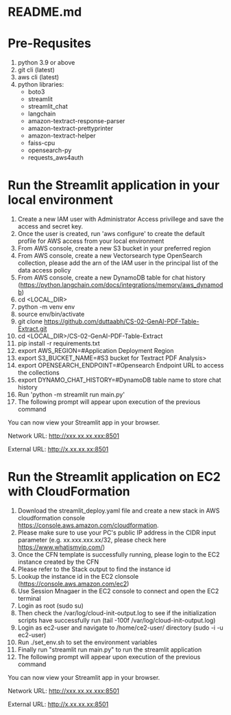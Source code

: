 # README.md

# Pre-Requsites
1. python 3.9 or above
2. git cli (latest)
3. aws cli (latest)
4. python libraries:
   * boto3
   * streamlit
   * streamlit_chat
   * langchain
   * amazon-textract-response-parser
   * amazon-textract-prettyprinter
   * amazon-textract-helper
   * faiss-cpu
   * opensearch-py
   * requests_aws4auth

# Run the Streamlit application in your local environment #
1. Create a new IAM user with Administrator Access privillege and save the access and secret key.
2. Once the user is created, run 'aws configure' to create the default profile for AWS access from your local environment
3. From AWS console, create a new S3 bucket in your preferred region
4. From AWS console, create a new Vectorsearch type OpenSearch collection, please add the arn of the IAM user in the principal list of the data access policy
5. From AWS console, create a new DynamoDB table for chat history (https://python.langchain.com/docs/integrations/memory/aws_dynamodb)
6. cd <LOCAL_DIR>
7. python -m venv env
8. source env/bin/activate
9. git clone https://github.com/duttaabh/CS-02-GenAI-PDF-Table-Extract.git
10. cd <LOCAL_DIR>/CS-02-GenAI-PDF-Table-Extract
11. pip install -r requirements.txt
12. export AWS_REGION=#Application Deployment Region
13. export S3_BUCKET_NAME=#S3 bucket for Textract PDF Analysis>
14. export OPENSEARCH_ENDPOINT=#Opensearch Endpoint URL to access the collections
15. export DYNAMO_CHAT_HISTORY=#DynamoDB table name to store chat history
16. Run 'python -m streamlit run main.py'
17. The following prompt will appear upon execution of the previous command
  
  You can now view your Streamlit app in your browser.

  Network URL: http://xxx.xx.xx.xxx:8501
  
  External URL: http://x.xx.xx.xx:8501

# Run the Streamlit application on EC2 with CloudFormation #
1. Download the streamlit_deploy.yaml file and create a new stack in AWS cloudformation console https://console.aws.amazon.com/cloudformation.
2. Please make sure to use your PC's public IP address in the CIDR input parameter (e.g. xx.xxx.xxx.xx/32, please check here https://www.whatismyip.com/) 
3. Once the CFN template is successfully running, please login to the EC2 instance created by the CFN
4. Please refer to the Stack output to find the instance id
5. Lookup the instance id in the EC2 clonsole (https://console.aws.amazon.com/ec2)
6. Use Session Mnagaer in the EC2 console to connect and open the EC2 terminal
7. Login as root (sudo su)
8. Then check the /var/log/cloud-init-output.log to see if the initialization scripts have successfully run (tail -100f /var/log/cloud-init-output.log)
9. Login as ec2-user and navigate to /home/ce2-user/ directory (sudo -i -u ec2-user)
10. Run ./set_env.sh to set the environment variables
11. Finally run "streamlit run main.py" to run the streamlit application
12. The following prompt will appear upon execution of the previous command
  
  You can now view your Streamlit app in your browser.

  Network URL: http://xxx.xx.xx.xxx:8501
  
  External URL: http://x.xx.xx.xx:8501
